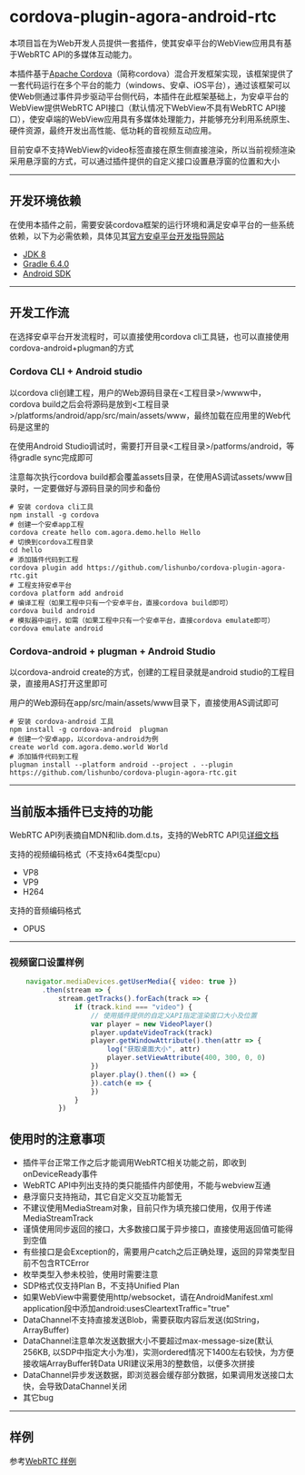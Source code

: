 # cordova-plugin-agora-android-rtc

本项目旨在为Web开发人员提供一套插件，使其安卓平台的WebView应用具有基于WebRTC API的多媒体互动能力。

本插件基于[Apache Cordova](https://cordova.apache.org/)（简称cordova）混合开发框架实现，该框架提供了一套代码运行在多个平台的能力（windows、安卓、iOS平台），通过该框架可以使Web侧通过事件异步驱动平台侧代码，本插件在此框架基础上，为安卓平台的WebView提供WebRTC API接口（默认情况下WebView不具有WebRTC API接口），使安卓端的WebView应用具有多媒体处理能力，并能够充分利用系统原生、硬件资源，最终开发出高性能、低功耗的音视频互动应用。

目前安卓不支持WebView的video标签直接在原生侧直接渲染，所以当前视频渲染采用悬浮窗的方式，可以通过插件提供的自定义接口设置悬浮窗的位置和大小

---

## 开发环境依赖

在使用本插件之前，需要安装cordova框架的运行环境和满足安卓平台的一些系统依赖，以下为必需依赖，具体见其[官方安卓平台开发指导网站](https://cordova.apache.org/docs/en/latest/guide/platforms/android/)

- [JDK 8](https://www.oracle.com/java/technologies/javase/javase-jdk8-downloads.html)
- [Gradle 6.4.0](https://gradle.org/install/)
- [Android SDK](https://developer.android.com/studio/index.html)

---

## 开发工作流

在选择安卓平台开发流程时，可以直接使用cordova cli工具链，也可以直接使用cordova-android+plugman的方式

### Cordova CLI + Android studio

以cordova cli创建工程，用户的Web源码目录在<工程目录>/wwww中，
cordova build之后会将源码是放到<工程目录>/platforms/android/app/src/main/assets/www，最终加载在应用里的Web代码是这里的

在使用Android Studio调试时，需要打开目录<工程目录>/patforms/android，等待gradle sync完成即可

注意每次执行cordova build都会覆盖assets目录，在使用AS调试assets/www目录时，一定要做好与源码目录的同步和备份

``` shell
# 安装 cordova cli工具
npm install -g cordova
# 创建一个安卓app工程
cordova create hello com.agora.demo.hello Hello
# 切换到cordova工程目录
cd hello
# 添加插件代码到工程
cordova plugin add https://github.com/lishunbo/cordova-plugin-agora-rtc.git
# 工程支持安卓平台
cordova platform add android
# 编译工程（如果工程中只有一个安卓平台，直接cordova build即可）
cordova build android
# 模拟器中运行，如需（如果工程中只有一个安卓平台，直接cordova emulate即可）
cordova emulate android
```

### Cordova-android + plugman + Android Studio

以cordova-android create的方式，创建的工程目录就是android studio的工程目录，直接用AS打开这里即可

用户的Web源码在app/src/main/assets/www目录下，直接使用AS调试即可

``` shell
# 安装 cordova-android 工具
npm install -g cordova-android  plugman
# 创建一个安卓app，以cordova-android为例
create world com.agora.demo.world World
# 添加插件代码到工程
plugman install --platform android --project . --plugin https://github.com/lishunbo/cordova-plugin-agora-rtc.git
```

---

## 当前版本插件已支持的功能

WebRTC API列表摘自MDN和lib.dom.d.ts，支持的WebRTC API见[详细文档](./WebRTC_API_List.md)

支持的视频编码格式（不支持x64类型cpu）

- VP8
- VP9
- H264

支持的音频编码格式

- OPUS

---

### 视频窗口设置样例

``` js
    navigator.mediaDevices.getUserMedia({ video: true })
        .then(stream => {
            stream.getTracks().forEach(track => {
                if (track.kind === "video") {
                    // 使用插件提供的自定义API指定渲染窗口大小及位置
                    var player = new VideoPlayer()
                    player.updateVideoTrack(track)
                    player.getWindowAttribute().then(attr => {
                        log("获取桌面大小", attr)
                        player.setViewAttribute(400, 300, 0, 0)
                    })
                    player.play().then(() => {
                    }).catch(e => {
                    })
                }
            })

```

## 使用时的注意事项

- 插件平台正常工作之后才能调用WebRTC相关功能之前，即收到onDeviceReady事件
- WebRTC API中列出支持的类只能插件内部使用，不能与webview互通
- 悬浮窗只支持拖动，其它自定义交互功能暂无
- 不建议使用MediaStream对象，目前只作为填充接口使用，仅用于传递MediaStreamTrack
- 谨慎使用同步返回的接口，大多数接口属于异步接口，直接使用返回值可能得到空值
- 有些接口是会Exception的，需要用户catch之后正确处理，返回的异常类型目前不包含RTCError
- 枚举类型入参未校验，使用时需要注意
- SDP格式仅支持Plan B，不支持Unified Plan
- 如果WebView中需要使用http/websocket，请在AndroidManifest.xml application段中添加android:usesCleartextTraffic="true"
- DataChannel不支持直接发送Blob，需要获取内容后发送(如String， ArrayBuffer)
- DataChannel注意单次发送数据大小不要超过max-message-size(默认256KB, 以SDP中指定大小为准)，实测ordered情况下1400左右较快，为方便接收端ArrayBuffer转Data URI建议采用3的整数倍，以便多次拼接
- DataChannel异步发送数据，即浏览器会缓存部分数据，如果调用发送接口太快，会导致DataChannel关闭
- 其它bug

---

## 样例

参考[WebRTC 样例](https://webrtc.github.io/samples/)
